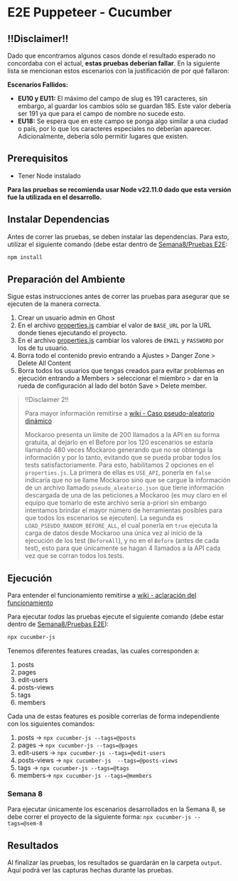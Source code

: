 # E2E Puppeteer - Cucumber
## ‼️Disclaimer‼️
Dado que encontramos algunos casos donde el resultado esperado no concordaba con el actual, **estas pruebas deberían fallar**. En la siguiente lista se mencionan estos escenarios con la justificación de por qué fallaron:

**Escenarios Fallidos:**
- **EU10 y EU11:** El máximo del campo de slug es 191 caracteres, sin embargo, al guardar los cambios sólo se guardan 185. Este valor debería ser 191 ya que para el campo de nombre no sucede esto.
- **EU18:** Se espera que en este campo se ponga algo similar a una ciudad o país, por lo que los caracteres especiales no deberían aparecer. Adicionalmente, debería sólo permitir lugares que existen.

## Prerequisitos
- Tener Node instalado

**Para las pruebas se recomienda usar Node v22.11.0 dado que esta versión fue la utilizada en el desarrollo.**

## Instalar Dependencias
Antes de correr las pruebas, se deben instalar las dependencias. Para esto, utilizar el siguiente comando (debe estar dentro de [Semana8/Pruebas E2E](https://github.com/DavidMS73/ghost-consolidated-MISW4103/edit/main/Semana8/Pruebas%20E2E):
```bash
npm install
```

## Preparación del Ambiente
Sigue estas instrucciones antes de correr las pruebas para asegurar que se ejecuten de la manera correcta.
1. Crear un usuario admin en Ghost
2. En el archivo [properties.js](./properties.js) cambiar el valor de `BASE_URL` por la URL donde tienes ejecutando el proyecto.
3. En el archivo [properties.js](./properties.js) cambiar los valores de `EMAIL` y `PASSWORD` por los de tu usuario.
4. Borra todo el contenido previo entrando a Ajustes > Danger Zone > Delete All Content
5. Borra todos los usuarios que tengas creados para evitar problemas en ejecución entrando a Members > seleccionar el miembro > dar en la rueda de configuración al lado del botón Save > Delete member.

>‼️Disclaimer 2‼️
>
> Para mayor información remitirse a [wiki - Caso pseudo-aleatorio dinámico](https://github.com/DavidMS73/ghost-consolidated-MISW4103/wiki/Descripci%C3%B3n-estrategias-Semana-7#caso-pseudo-aleatorio-din%C3%A1mico)
>
> Mockaroo presenta un límite de 200 llamados a la API en su forma gratuita, al dejarlo en el Before por los 120 escenarios se estaría llamando 480 veces Mockaroo generando que no se obtenga la información y por lo tanto, evitando que se pueda probar todos los tests satisfactoriamente. Para esto, habilitamos 2 opciones en el `properties.js`. La primera de ellas es `USE_API`, ponerla en `false` indicaría que no se llame Mockaroo sino que se cargue la información de un archivo llamado `pseudo_aleatorio.json` que tiene información descargada de una de las peticiones a Mockaroo (es muy claro en el equipo que tomarlo de este archivo sería a-priori sin embargo intentamos brindar el mayor número de herramientas posibles para que todos los escenarios se ejecuten). La segunda es `LOAD_PSEUDO_RANDOM_BEFORE_ALL`, el cual ponerla en `true` ejecuta la carga de datos desde Mockaroo una única vez al inicio de la ejecución de los test (`BeforeAll`), y no en el `Before` (antes de cada test), esto para que únicamente se hagan 4 llamados a la API cada vez que se corran todos los tests.

## Ejecución
Para entender el funcionamiento remitirse a [wiki - aclaración del funcionamiento](https://github.com/DavidMS73/ghost-consolidated-MISW4103/wiki/Descripci%C3%B3n-estrategias-Semana-7#aclaraci%C3%B3n-del-funcionamiento)

Para ejecutar *todas* las pruebas ejecute el siguiente comando (debe estar dentro de [Semana8/Pruebas E2E](https://github.com/DavidMS73/ghost-consolidated-MISW4103/edit/main/Semana8/Pruebas%20E2E)):
```bash
npx cucumber-js
```

Tenemos diferentes features creadas, las cuales corresponden a:

1. posts 
2. pages 
3. edit-users 
4. posts-views 
5. tags 
6. members

Cada una de estas features es posible correrlas de forma independiente con los siguientes comandos:
1. posts -> `npx cucumber-js --tags=@posts`
2. pages -> `npx cucumber-js --tags=@pages`
3. edit-users -> `npx cucumber-js --tags=@edit-users`
4. posts-views -> `npx cucumber-js  --tags=@posts-views`
5. tags -> `npx cucumber-js --tags=@tags`
6. members-> `npx cucumber-js --tags=@members`

### Semana 8
Para ejecutar únicamente los escenarios desarrollados en la Semana 8, se debe correr el proyecto de la siguiente forma:
`npx cucumber-js --tags=@sem-8`

## Resultados
Al finalizar las pruebas, los resultados se guardarán en la carpeta `output`. Aquí podrá ver las capturas hechas durante las pruebas.
